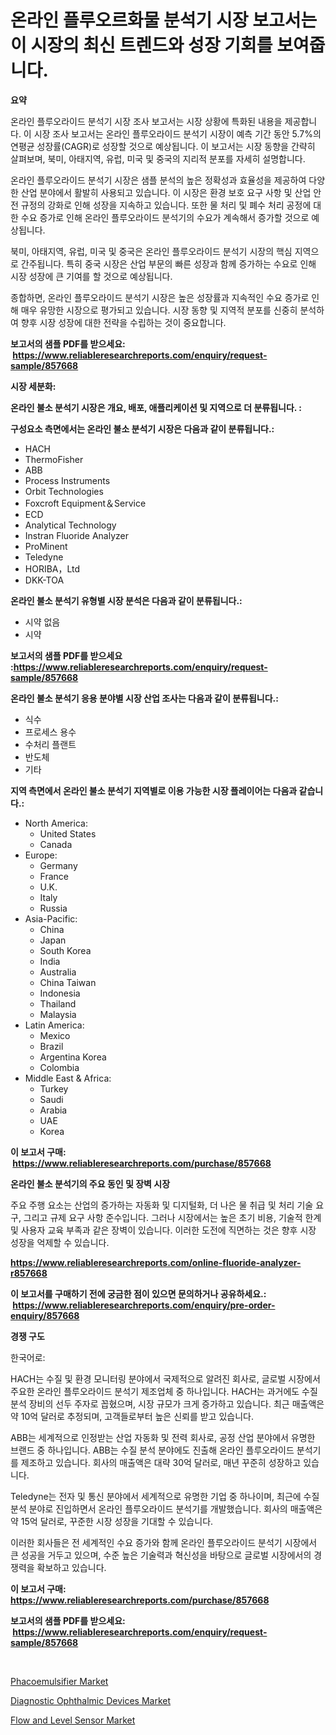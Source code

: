 <p><h1>온라인 플루오르화물 분석기 시장 보고서는 이 시장의 최신 트렌드와 성장 기회를 보여줍니다.</h1></p><p><strong>요약</strong></p>
<p><p>온라인 플루오라이드 분석기 시장 조사 보고서는 시장 상황에 특화된 내용을 제공합니다. 이 시장 조사 보고서는 온라인 플루오라이드 분석기 시장이 예측 기간 동안 5.7%의 연평균 성장률(CAGR)로 성장할 것으로 예상됩니다. 이 보고서는 시장 동향을 간략히 살펴보며, 북미, 아태지역, 유럽, 미국 및 중국의 지리적 분포를 자세히 설명합니다.</p><p>온라인 플루오라이드 분석기 시장은 샘플 분석의 높은 정확성과 효율성을 제공하여 다양한 산업 분야에서 활발히 사용되고 있습니다. 이 시장은 환경 보호 요구 사항 및 산업 안전 규정의 강화로 인해 성장을 지속하고 있습니다. 또한 물 처리 및 폐수 처리 공정에 대한 수요 증가로 인해 온라인 플루오라이드 분석기의 수요가 계속해서 증가할 것으로 예상됩니다.</p><p>북미, 아태지역, 유럽, 미국 및 중국은 온라인 플루오라이드 분석기 시장의 핵심 지역으로 간주됩니다. 특히 중국 시장은 산업 부문의 빠른 성장과 함께 증가하는 수요로 인해 시장 성장에 큰 기여를 할 것으로 예상됩니다.</p><p>종합하면, 온라인 플루오라이드 분석기 시장은 높은 성장률과 지속적인 수요 증가로 인해 매우 유망한 시장으로 평가되고 있습니다. 시장 동향 및 지역적 분포를 신중히 분석하여 향후 시장 성장에 대한 전략을 수립하는 것이 중요합니다.</p></p>
<p><strong>보고서의 샘플 PDF를 받으세요: &nbsp;<a href="https://www.reliableresearchreports.com/enquiry/request-sample/857668">https://www.reliableresearchreports.com/enquiry/request-sample/857668</a></strong></p>
<p><strong>시장 세분화:</strong></p>
<p><strong> 온라인 불소 분석기 시장은 개요, 배포, 애플리케이션 및 지역으로 더 분류됩니다. :</strong></p>
<p><strong>구성요소 측면에서는 온라인 불소 분석기 시장은 다음과 같이 분류됩니다.:</strong></p>
<p><ul><li>HACH</li><li>ThermoFisher</li><li>ABB</li><li>Process Instruments</li><li>Orbit Technologies</li><li>Foxcroft Equipment＆Service</li><li>ECD</li><li>Analytical Technology</li><li>Instran Fluoride Analyzer</li><li>ProMinent</li><li>Teledyne</li><li>HORIBA，Ltd</li><li>DKK-TOA</li></ul></p>
<p><strong> 온라인 불소 분석기 유형별 시장 분석은 다음과 같이 분류됩니다.:</strong></p>
<p><ul><li>시약 없음</li><li>시약</li></ul></p>
<p><strong>보고서의 샘플 PDF를 받으세요 :<a href="https://www.reliableresearchreports.com/enquiry/request-sample/857668">https://www.reliableresearchreports.com/enquiry/request-sample/857668</a></strong></p>
<p><strong> 온라인 불소 분석기 응용 분야별 시장 산업 조사는 다음과 같이 분류됩니다.:</strong></p>
<p><ul><li>식수</li><li>프로세스 용수</li><li>수처리 플랜트</li><li>반도체</li><li>기타</li></ul></p>
<p><strong>지역 측면에서 온라인 불소 분석기 지역별로 이용 가능한 시장 플레이어는 다음과 같습니다.:</strong></p>
<p><ul>
    <li>
        North America:
        <ul>
            <li>United States</li>
            <li>Canada</li>
        </ul>
    </li>
    <li>
        Europe:
        <ul>
            <li>Germany</li>
            <li>France</li>
            <li>U.K.</li>
            <li>Italy</li>
            <li>Russia</li>
        </ul>
    </li>
    <li>
        Asia-Pacific:
        <ul>
            <li>China</li>
            <li>Japan</li>
            <li>South Korea</li>
            <li>India</li>
            <li>Australia</li>
            <li>China Taiwan</li>
            <li>Indonesia</li>
            <li>Thailand</li>
            <li>Malaysia</li>
        </ul>
    </li>
    <li>
        Latin America:
        <ul>
            <li>Mexico</li>
            <li>Brazil</li>
            <li>Argentina Korea</li>
            <li>Colombia</li>
        </ul>
    </li>
    <li>
        Middle East & Africa:
        <ul>
            <li>Turkey</li>
            <li>Saudi</li>
            <li>Arabia</li>
            <li>UAE</li>
            <li>Korea</li>
        </ul>
    </li>
    </ul></p>
<p><strong>이 보고서 구매: &nbsp;<a href="https://www.reliableresearchreports.com/purchase/857668">https://www.reliableresearchreports.com/purchase/857668</a></strong></p>
<p><strong>온라인 불소 분석기의 주요 동인 및 장벽 시장</strong></p>
<p><p>주요 주행 요소는 산업의 증가하는 자동화 및 디지털화, 더 나은 물 취급 및 처리 기술 요구, 그리고 규제 요구 사항 준수입니다. 그러나 시장에서는 높은 초기 비용, 기술적 한계 및 사용자 교육 부족과 같은 장벽이 있습니다. 이러한 도전에 직면하는 것은 향후 시장 성장을 억제할 수 있습니다.</p></p>
<p><strong><a href="https://www.reliableresearchreports.com/online-fluoride-analyzer-r857668">https://www.reliableresearchreports.com/online-fluoride-analyzer-r857668</a></strong></p>
<p><strong>이 보고서를 구매하기 전에 궁금한 점이 있으면 문의하거나 공유하세요.: &nbsp;<a href="https://www.reliableresearchreports.com/enquiry/pre-order-enquiry/857668">https://www.reliableresearchreports.com/enquiry/pre-order-enquiry/857668</a></strong></p>
<p><strong>경쟁 구도</strong></p>
<p><p>한국어로:</p><p>HACH는 수질 및 환경 모니터링 분야에서 국제적으로 알려진 회사로, 글로벌 시장에서 주요한 온라인 플루오라이드 분석기 제조업체 중 하나입니다. HACH는 과거에도 수질 분석 장비의 선두 주자로 꼽혔으며, 시장 규모가 크게 증가하고 있습니다. 최근 매출액은 약 10억 달러로 추정되며, 고객들로부터 높은 신뢰를 받고 있습니다.</p><p>ABB는 세계적으로 인정받는 산업 자동화 및 전력 회사로, 공정 산업 분야에서 유명한 브랜드 중 하나입니다. ABB는 수질 분석 분야에도 진출해 온라인 플루오라이드 분석기를 제조하고 있습니다. 회사의 매출액은 대략 30억 달러로, 매년 꾸준히 성장하고 있습니다.</p><p>Teledyne는 전자 및 통신 분야에서 세계적으로 유명한 기업 중 하나이며, 최근에 수질 분석 분야로 진입하면서 온라인 플루오라이드 분석기를 개발했습니다. 회사의 매출액은 약 15억 달러로, 꾸준한 시장 성장을 기대할 수 있습니다.</p><p>이러한 회사들은 전 세계적인 수요 증가와 함께 온라인 플루오라이드 분석기 시장에서 큰 성공을 거두고 있으며, 수준 높은 기술력과 혁신성을 바탕으로 글로벌 시장에서의 경쟁력을 확보하고 있습니다.</p></p>
<p><strong>이 보고서 구매: &nbsp; <a href="https://www.reliableresearchreports.com/purchase/857668">https://www.reliableresearchreports.com/purchase/857668</a></strong></p>
<p><strong>보고서의 샘플 PDF를 받으세요: &nbsp;<a href="https://www.reliableresearchreports.com/enquiry/request-sample/857668">https://www.reliableresearchreports.com/enquiry/request-sample/857668</a></strong><strong></strong></p>
<p>&nbsp;</p>
<p><p><a href="https://github.com/singletonthaxterkelliehr2df/Market-Research-Report-List-2/blob/main/phacoemulsifier-market.md">Phacoemulsifier Market</a></p><p><a href="https://github.com/kufem1/Market-Research-Report-List-2/blob/main/diagnostic-ophthalmic-devices-market.md">Diagnostic Ophthalmic Devices Market</a></p><p><a href="https://frill-swim-3cd.notion.site/Flow-and-Level-Sensor-Market-Furnishes-Information-on-Market-Share-Market-Trends-and-Market-Growth-6ff0a0e4bea44dbe903b1a34954413be">Flow and Level Sensor Market</a></p></p>